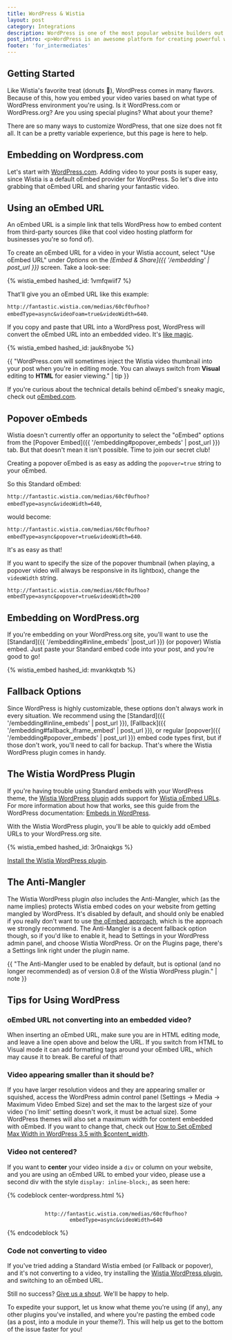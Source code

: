 ```yaml
---
title: WordPress & Wistia
layout: post
category: Integrations
description: WordPress is one of the most popular website builders out there, and Wistia videos sometimes need a little TLC in WordPress environments. Have no fear! We've got you covered.
post_intro: <p>WordPress is an awesome platform for creating powerful websites. Here's a quick guide to making Wistia and WordPress go together like PB&J.</p>
footer: 'for_intermediates'
---
```


## Getting Started

Like Wistia's favorite treat (donuts 🍩), WordPress comes in many flavors.
Because of this, how you embed your video varies based on what type of WordPress
environment you're using. Is it WordPress.com or WordPress.org? Are you using
special plugins? What about your theme?

There are so many ways to customize WordPress, that one size does not fit all.
It can be a pretty variable experience, but this page is here to help.

## Embedding on Wordpress.com

Let's start with
[WordPress.com](https://en.support.wordpress.com/videos/wistia/). Adding video
to your posts is super easy, since Wistia is a default oEmbed provider for
WordPress. So let's dive into grabbing that oEmbed URL and sharing your
fantastic video.

## Using an oEmbed URL

An oEmbed URL is a simple link that tells WordPress how to embed content from
third-party sources (like that cool video hosting platform for businesses you're
so fond of).

To create an oEmbed URL for a video in your Wistia account, select "Use oEmbed
URL" under _Options_ on the _[Embed & Share]({{ '/embedding' | post_url }})_
screen. Take a look-see:

{% wistia_embed hashed_id: 1vmfqwiif7 %}

That'll give you an oEmbed URL like this example:

`http://fantastic.wistia.com/medias/60cf0ufhoo?embedType=async&videoFoam=true&videoWidth=640`.

If you copy and paste that URL into a WordPress post, WordPress will convert the
oEmbed URL into an embedded video. It's <script charset="ISO-8859-1" src="//fast.wistia.com/assets/external/E-v1.js" async></script><span class="wistia_embed wistia_async_4ebsteci2g popover=true popoverContent=link" style="display:inline"><a href="#">like magic</a></span>.

{% wistia_embed hashed_id: jauk8nyobe %}

{{ "WordPress.com will sometimes inject the Wistia video thumbnail into your post when you're in editing mode. You can always switch from <strong>Visual</strong> editing to <strong>HTML</strong> for easier viewing." | tip }}

If you're curious about the technical details behind oEmbed's sneaky magic,
check out [oEmbed.com](http://oembed.com).

## Popover oEmbeds

Wistia doesn't currently offer an opportunity to select the "oEmbed" options from
the [Popover Embed]({{ '/embedding#popover_embeds' | post_url }}) tab. But that
doesn't mean it isn't possible. Time to join our secret club!

Creating a popover oEmbed is as easy as adding the `popover=true` string to your
oEmbed.

So this Standard oEmbed:

`http://fantastic.wistia.com/medias/60cf0ufhoo?embedType=async&videoWidth=640`,

would become:

`http://fantastic.wistia.com/medias/60cf0ufhoo?embedType=async&popover=true&videoWidth=640`.

It's as easy as that!

If you want to specify the size of the popover thumbnail (when playing, a popover
video will always be responsive in its lightbox), change the `videoWidth`
string.

`http://fantastic.wistia.com/medias/60cf0ufhoo?embedType=async&popover=true&videoWidth=200`


## Embedding on WordPress.org

If you're embedding on your WordPress.org site, you'll want to use the
[Standard]({{ '/embedding#inline_embeds' |post_url }}) (or popover) Wistia embed.
Just paste your Standard embed code into your post, and you're good to go!

{% wistia_embed hashed_id: mvankkqtxb %}

## Fallback Options

Since WordPress is highly customizable, these options don't always work in every
situation. We recommend using the
[Standard]({{ '/embedding#inline_embeds' | post_url }}),
[Fallback]({{ '/embedding#fallback_iframe_embed' | post_url }}), or regular
[popover]({{ '/embedding#popover_embeds' | post_url }}) embed code types first,
but if those don't work, you'll need to call for backup. That's where the Wistia
WordPress plugin comes in handy.

## The Wistia WordPress Plugin

If you're having trouble using Standard embeds with your WordPress theme, the
[Wistia WordPress plugin](https://wordpress.org/plugins/wistia-wordpress-oembed-plugin/)
adds support for [Wistia oEmbed URLs](#using_an_oembed_url). For more
information about how that works, see this guide from the WordPress
documentation: [Embeds in WordPress](http://codex.wordpress.org/Embeds).

With the Wistia WordPress plugin, you'll be able to quickly add oEmbed URLs to
your WordPress.org site.

{% wistia_embed hashed_id: 3r0naiqkgs %}

[Install the Wistia WordPress plugin](https://wordpress.org/plugins/wistia-wordpress-oembed-plugin/).

## The Anti-Mangler

The Wistia WordPress plugin _also_ includes the Anti-Mangler, which (as the name
implies) protects Wistia embed codes on your website from getting mangled by
WordPress. It's disabled by default, and should only be enabled if you really
don't want to use [the oEmbed approach](#using_an_oembed_url), which is the
approach we strongly recommend. The Anti-Mangler is a decent fallback option
though, so if you'd like to enable it, head to Settings in your WordPress admin
panel, and choose Wistia WordPress. Or on the Plugins page, there's a Settings
link right under the plugin name.

{{ "The Anti-Mangler used to be enabled by default, but is optional (and no longer recommended) as of version 0.8 of the Wistia WordPress plugin." | note }}

## Tips for Using WordPress

### oEmbed URL not converting into an embedded video?

When inserting an oEmbed URL, make sure you are in HTML editing mode, and leave
a line open above and below the URL. If you switch from HTML to Visual mode it
can add formatting tags around your oEmbed URL, which may cause it to break. Be
careful of that!

### Video appearing smaller than it should be?

If you have larger resolution videos and they are appearing smaller or squished,
access the WordPress admin control panel (Settings -> Media -> Maximum Video
Embed Size) and set the max to the largest size of your video ('no limit'
setting doesn't work, it must be actual size). Some WordPress themes will also
set a maximum width for content embedded with oEmbed. If you want to change that,
check out [How to Set oEmbed Max Width in WordPress 3.5 with $content_width](http://www.wpbeginner.com/wp-themes/how-to-set-oembed-max-width-in-wordpress-3-5-with-content_width/).

### Video not centered?

If you want to **center** your video inside a `div` or column on your website,
and you are using an oEmbed URL to embed your video, please use a second div with the
style `display: inline-block;`, as seen here:

{% codeblock center-wordpress.html %}
<div style="text-align: center;">
  <div style="display: inline-block;">

    http://fantastic.wistia.com/medias/60cf0ufhoo?embedType=async&videoWidth=640

  </div>
</div>
{% endcodeblock %}

### Code not converting to video

If you've tried adding a Standard Wistia embed (or Fallback or popover), and
it's not converting to a video, try installing the
[Wistia WordPress plugin](#the_wistia_wordpress_plugin), and switching to an
oEmbed URL.

Still no success? [Give us a shout](http://wistia.com/support/contact). We'll be
happy to help.

To expedite your support, let us know what theme you're using (if any), any other
plugins you've installed, and where you're pasting the embed code (as a post,
into a module in your theme?). This will help us get to the bottom of the issue
faster for you!
